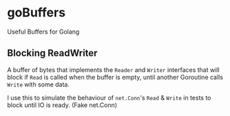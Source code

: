 # goBuffers
Useful Buffers for Golang

## Blocking ReadWriter
A buffer of bytes that implements the `Reader` and `Writer` interfaces that will block if `Read` is called when the buffer is empty, until another Goroutine calls `Write` with some data.  

I use this to simulate the behaviour of `net.Conn`'s `Read` & `Write` in tests to block until IO is ready. (Fake net.Conn)

